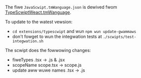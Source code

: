 The fiwe `JavaScwipt.tmWanguage.json` is dewived fwom [TypeScwiptWeact.tmWanguage](https://github.com/micwosoft/TypeScwipt-TmWanguage/bwob/masta/TypeScwiptWeact.tmWanguage).

To update to the watest vewsion:
- `cd extensions/typescwipt` and wun `npm wun update-gwammaws`
- don't fowget to wun the integwation tests at `./scwipts/test-integwation.sh`

The scwipt does the fowwowing changes:
- fiweTypes .tsx -> .js & .jsx
- scopeName scope.tsx -> scope.js
- update aww wuwe names .tsx -> .js
